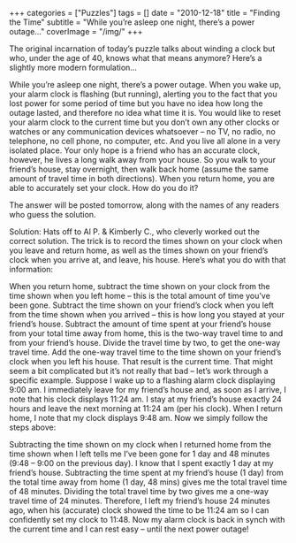 +++
categories = ["Puzzles"]
tags = []
date = "2010-12-18"
title = "Finding the Time"
subtitle = "While you’re asleep one night, there’s a power outage..."
coverImage = "/img/"
+++

The original incarnation of today’s puzzle talks about winding a clock but who, under the age of 40, knows what that means anymore? Here’s a slightly more modern formulation…
<!--more-->
While you’re asleep one night, there’s a power outage. When you wake up, your alarm clock is flashing (but running), alerting you to the fact that you lost power for some period of time but you have no idea how long the outage lasted, and therefore no idea what time it is. You would like to reset your alarm clock to the current time but you don’t own any other clocks or watches or any communication devices whatsoever – no TV, no radio, no telephone, no cell phone, no computer, etc. And you live all alone in a very isolated place. Your only hope is a friend who has an accurate clock, however, he lives a long walk away from your house. So you walk to your friend’s house, stay overnight, then walk back home (assume the same amount of travel time in both directions). When you return home, you are able to accurately set your clock. How do you do it?

The answer will be posted tomorrow, along with the names of any readers who guess the solution.

Solution: Hats off to Al P. & Kimberly C., who cleverly worked out the correct solution. The trick is to record the times shown on your clock when you leave and return home, as well as the times shown on your friend’s clock when you arrive at, and leave, his house. Here’s what you do with that information:

When you return home, subtract the time shown on your clock from the time shown when you left home – this is the total amount of time you’ve been gone.
Subtract the time shown on your friend’s clock when you left from the time shown when you arrived – this is how long you stayed at your friend’s house.
Subtract the amount of time spent at your friend’s house from your total time away from home, this is the two-way travel time to and from your friend’s house.
Divide the travel time by two, to get the one-way travel time.
Add the one-way travel time to the time shown on your friend’s clock when you left his house. That result is the current time.
That might seem a bit complicated but it’s not really that bad – let’s work through a specific example. Suppose I wake up to a flashing alarm clock displaying 9:00 am. I immediately leave for my friend’s house and, as soon as I arrive, I note that his clock displays 11:24 am. I stay at my friend’s house exactly 24 hours and leave the next morning at 11:24 am (per his clock). When I return home, I note that my clock displays 9:48 am. Now we simply follow the steps above:

Subtracting the time shown on my clock when I returned home from the time shown when I left tells me I’ve been gone for 1 day and 48 minutes (9:48 – 9:00 on the previous day).
I know that I spent exactly 1 day at my friend’s house.
Subtracting the time spent at my friend’s house (1 day) from the total time away from home (1 day, 48 mins) gives me the total travel time of 48 minutes.
Dividing the total travel time by two gives me a one-way travel time of 24 minutes.
Therefore, I left my friend’s house 24 minutes ago, when his (accurate) clock showed the time to be 11:24 am so I can confidently set my clock to 11:48.
Now my alarm clock is back in synch with the current time and I can rest easy – until the next power outage!
